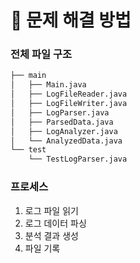 # 🧩 문제 해결 방법

### 전체 파일 구조
```bash
├── main
│   ├── Main.java
│   ├── LogFileReader.java
│   ├── LogFileWriter.java
│   ├── LogParser.java
│   ├── ParsedData.java
│   ├── LogAnalyzer.java
│   └── AnalyzedData.java
└── test
    └── TestLogParser.java
``` 

### 프로세스
1. 로그 파일 읽기
2. 로그 데이터 파싱
3. 분석 결과 생성
4. 파일 기록